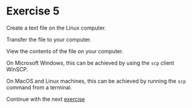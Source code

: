 # Exercise 5

Create a text file on the Linux computer.

Transfer the file to your computer.

View the contents of the file on your computer.

On Microsoft Windows, this can be achieved by using the `scp` client WinSCP.

On MacOS and Linux machines, this can be achieved by running the `scp` command
from a terminal.

Continue with the next [exercise](06.md)

